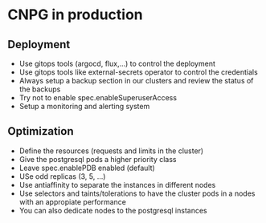 # CNPG in production

## Deployment

- Use gitops tools (argocd, flux,...) to control the deployment
- Use gitops tools like external-secrets operator to control the credentials
- Always setup a backup section in our clusters and review the status of the backups
- Try not to enable spec.enableSuperuserAccess
- Setup a monitoring and alerting system

## Optimization

- Define the resources (requests and limits in the cluster)
- Give the postgresql pods a higher priority class
- Leave spec.enablePDB enabled (default)
- USe odd replicas (3, 5, ...)
- Use antiaffinity to separate the instances in different nodes
- Use selectors and taints/tolerations to have the cluster pods in a nodes with an appropiate performance
- You can also dedicate nodes to the postgresql instances
